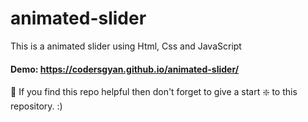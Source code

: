 # animated-slider
This is a animated slider using Html, Css and JavaScript

#### Demo: https://codersgyan.github.io/animated-slider/

🙏 If you find this repo helpful then don't forget to give a start ❇️ to this repository. :)
